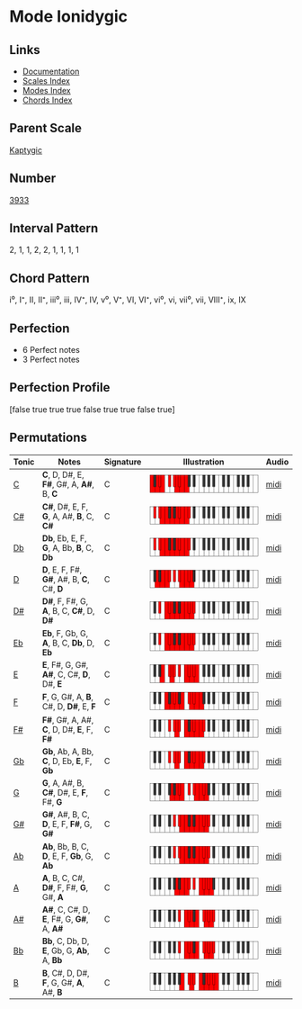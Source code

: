 # Mode Ionidygic

## Links

- [Documentation](index.md)
- [Scales Index](Scales.md)
- [Modes Index](Modes.md)
- [Chords Index](Chords.md)

## Parent Scale

[Kaptygic](ScaleKaptygic.md)

## Number

[3933](https://ianring.com/musictheory/scales/3933)

## Interval Pattern

2, 1, 1, 2, 2, 1, 1, 1, 1

## Chord Pattern

i⁰, I⁺, II, II⁺, iii⁰, iii, IV⁺, IV, v⁰, V⁺, VI, VI⁺, vi⁰, vi, vii⁰, vii, VIII⁺, ix, IX

## Perfection

- 6 Perfect notes
- 3 Perfect notes

## Perfection Profile

[false true true true false true true false true]

## Permutations

| Tonic | Notes | Signature | Illustration | Audio |
|-------|-------|-----------|--------------|-------|
| [C](ModeCNaturalIonidygic.md) | **C**, D, D#, E, **F#**, G#, A, **A#**, B, **C** | C | ![CNaturalIonidygic](ModeCNaturalIonidygic.png) | [midi](https://github.com/edipermadi/music/blob/main/docs/ModeCNaturalIonidygic.mid?raw=true) |
| [C#](ModeCSharpIonidygic.md) | **C#**, D#, E, F, **G**, A, A#, **B**, C, **C#** | C | ![CSharpIonidygic](ModeCSharpIonidygic.png) | [midi](https://github.com/edipermadi/music/blob/main/docs/ModeCSharpIonidygic.mid?raw=true) |
| [Db](ModeDFlatIonidygic.md) | **Db**, Eb, E, F, **G**, A, Bb, **B**, C, **Db** | C | ![DFlatIonidygic](ModeDFlatIonidygic.png) | [midi](https://github.com/edipermadi/music/blob/main/docs/ModeDFlatIonidygic.mid?raw=true) |
| [D](ModeDNaturalIonidygic.md) | **D**, E, F, F#, **G#**, A#, B, **C**, C#, **D** | C | ![DNaturalIonidygic](ModeDNaturalIonidygic.png) | [midi](https://github.com/edipermadi/music/blob/main/docs/ModeDNaturalIonidygic.mid?raw=true) |
| [D#](ModeDSharpIonidygic.md) | **D#**, F, F#, G, **A**, B, C, **C#**, D, **D#** | C | ![DSharpIonidygic](ModeDSharpIonidygic.png) | [midi](https://github.com/edipermadi/music/blob/main/docs/ModeDSharpIonidygic.mid?raw=true) |
| [Eb](ModeEFlatIonidygic.md) | **Eb**, F, Gb, G, **A**, B, C, **Db**, D, **Eb** | C | ![EFlatIonidygic](ModeEFlatIonidygic.png) | [midi](https://github.com/edipermadi/music/blob/main/docs/ModeEFlatIonidygic.mid?raw=true) |
| [E](ModeENaturalIonidygic.md) | **E**, F#, G, G#, **A#**, C, C#, **D**, D#, **E** | C | ![ENaturalIonidygic](ModeENaturalIonidygic.png) | [midi](https://github.com/edipermadi/music/blob/main/docs/ModeENaturalIonidygic.mid?raw=true) |
| [F](ModeFNaturalIonidygic.md) | **F**, G, G#, A, **B**, C#, D, **D#**, E, **F** | C | ![FNaturalIonidygic](ModeFNaturalIonidygic.png) | [midi](https://github.com/edipermadi/music/blob/main/docs/ModeFNaturalIonidygic.mid?raw=true) |
| [F#](ModeFSharpIonidygic.md) | **F#**, G#, A, A#, **C**, D, D#, **E**, F, **F#** | C | ![FSharpIonidygic](ModeFSharpIonidygic.png) | [midi](https://github.com/edipermadi/music/blob/main/docs/ModeFSharpIonidygic.mid?raw=true) |
| [Gb](ModeGFlatIonidygic.md) | **Gb**, Ab, A, Bb, **C**, D, Eb, **E**, F, **Gb** | C | ![GFlatIonidygic](ModeGFlatIonidygic.png) | [midi](https://github.com/edipermadi/music/blob/main/docs/ModeGFlatIonidygic.mid?raw=true) |
| [G](ModeGNaturalIonidygic.md) | **G**, A, A#, B, **C#**, D#, E, **F**, F#, **G** | C | ![GNaturalIonidygic](ModeGNaturalIonidygic.png) | [midi](https://github.com/edipermadi/music/blob/main/docs/ModeGNaturalIonidygic.mid?raw=true) |
| [G#](ModeGSharpIonidygic.md) | **G#**, A#, B, C, **D**, E, F, **F#**, G, **G#** | C | ![GSharpIonidygic](ModeGSharpIonidygic.png) | [midi](https://github.com/edipermadi/music/blob/main/docs/ModeGSharpIonidygic.mid?raw=true) |
| [Ab](ModeAFlatIonidygic.md) | **Ab**, Bb, B, C, **D**, E, F, **Gb**, G, **Ab** | C | ![AFlatIonidygic](ModeAFlatIonidygic.png) | [midi](https://github.com/edipermadi/music/blob/main/docs/ModeAFlatIonidygic.mid?raw=true) |
| [A](ModeANaturalIonidygic.md) | **A**, B, C, C#, **D#**, F, F#, **G**, G#, **A** | C | ![ANaturalIonidygic](ModeANaturalIonidygic.png) | [midi](https://github.com/edipermadi/music/blob/main/docs/ModeANaturalIonidygic.mid?raw=true) |
| [A#](ModeASharpIonidygic.md) | **A#**, C, C#, D, **E**, F#, G, **G#**, A, **A#** | C | ![ASharpIonidygic](ModeASharpIonidygic.png) | [midi](https://github.com/edipermadi/music/blob/main/docs/ModeASharpIonidygic.mid?raw=true) |
| [Bb](ModeBFlatIonidygic.md) | **Bb**, C, Db, D, **E**, Gb, G, **Ab**, A, **Bb** | C | ![BFlatIonidygic](ModeBFlatIonidygic.png) | [midi](https://github.com/edipermadi/music/blob/main/docs/ModeBFlatIonidygic.mid?raw=true) |
| [B](ModeBNaturalIonidygic.md) | **B**, C#, D, D#, **F**, G, G#, **A**, A#, **B** | C | ![BNaturalIonidygic](ModeBNaturalIonidygic.png) | [midi](https://github.com/edipermadi/music/blob/main/docs/ModeBNaturalIonidygic.mid?raw=true) |
